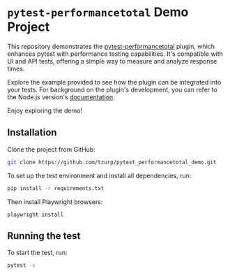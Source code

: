 # `pytest-performancetotal` Demo Project

This repository demonstrates the [pytest-performancetotal](https://pypi.org/project/pytest-performancetotal/) plugin, which enhances pytest with performance testing capabilities. It's compatible with UI and API tests, offering a simple way to measure and analyze response times.

Explore the example provided to see how the plugin can be integrated into your tests. For background on the plugin's development, you can refer to the Node.js version's [documentation](https://www.linkedin.com/pulse/elevating-your-playwright-tests-plugin-tzur-paldi-phd/).

Enjoy exploring the demo!

## Installation

Clone the project from GitHub:

```bash
git clone https://github.com/tzurp/pytest_performancetotal_demo.git
```

To set up the test environment and install all dependencies, run:

```bash
pip install -r requirements.txt
```

Then install Playwright browsers:

```
playwright install
```

## Running the test

To start the test, run:

```bash
pytest -s
```
